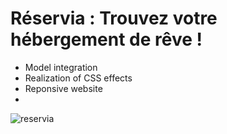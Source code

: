 # Réservia : Trouvez votre hébergement de rêve !

- Model integration
- Realization of CSS effects
- Reponsive website
- 
![reservia](https://user-images.githubusercontent.com/76693227/150074584-9060d44a-3c89-43ed-be47-c10927bbfae5.png)
